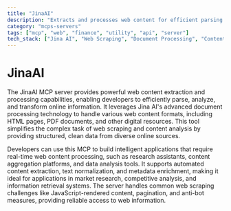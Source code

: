 ```yaml
---
title: "JinaAI"
description: "Extracts and processes web content for efficient parsing and analysis of online information using Jina AI's advanced capabilities."
category: "mcps-servers"
tags: ["mcp", "web", "finance", "utility", "api", "server"]
tech_stack: ["Jina AI", "Web Scraping", "Document Processing", "Content Analysis", "Data Extraction"]
---
```


# JinaAI

The JinaAI MCP server provides powerful web content extraction and processing capabilities, enabling developers to efficiently parse, analyze, and transform online information. It leverages Jina AI's advanced document processing technology to handle various web content formats, including HTML pages, PDF documents, and other digital resources. This tool simplifies the complex task of web scraping and content analysis by providing structured, clean data from diverse online sources.

Developers can use this MCP to build intelligent applications that require real-time web content processing, such as research assistants, content aggregation platforms, and data analysis tools. It supports automated content extraction, text normalization, and metadata enrichment, making it ideal for applications in market research, competitive analysis, and information retrieval systems. The server handles common web scraping challenges like JavaScript-rendered content, pagination, and anti-bot measures, providing reliable access to web information.
